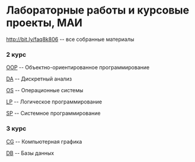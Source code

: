 # Лабораторные работы и курсовые проекты, МАИ #

http://bit.ly/faq8k806 -- все собранные материалы

### 2 курс ###

[OOP](OOP) -- Объектно-ориентированное программирование

[DA](DA) -- Дискретный анализ

[OS](OS) -- Операционные системы

[LP](LP) -- Логическое программирование

[SP](SP) -- Системное программирование

### 3 курс ###

[CG](CG) -- Компьютерная графика

[DB](DB) -- Базы данных
